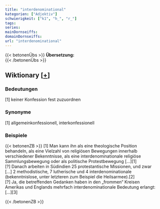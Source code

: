 ```yaml
---
title: "interdenominational"
kategorien: ["Adjektiv"]
schwierigkeit: ["k1", "h_", "r_"]
tags:
series:
mainDornseiffs:
domainDornseiffs:
url: "interdenominational"
---
```


{{< betonenÜbs >}}
**Übersetzung:**  
{{< /betonenÜbs >}}

## Wiktionary [[+](https://de.wiktionary.org/wiki/interdenominational)]

### Bedeutungen
[1] keiner Konfession fest zuzuordnen  

### Synonyme
[1] allgemeinkonfessionell, interkonfessionell  

### Beispiele
{{< betonenZB >}}
[1] Man kann ihn als eine theologische Position behandeln, als eine Vielzahl von religiösen Bewegungen innerhalb verschiedener Bekenntnisse, als eine interdenominationale religiöse Sammlungsbewegung oder als politische Protestbewegung […][1]  
[?] Danach arbeiten in Südindien 25 protestantische Missionen, und zwar […] 2 methodistische, 7 lutherische und 4 interdenominationale (bekenntnislose, unter letzteren zum Beispiel die Heilsarmee).[2]  
[?] Ja, die betreffenden Gedanken haben in den „frommen“ Kreisen Amerikas und Englands mehrfach interdenominationale Bedeutung erlangt:[…][3]  

{{< /betonenZB >}}

